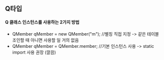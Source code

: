 ## Q타입
#### Q 클래스 인스턴스를 사용하는 2가지 방법
- QMember qMember = new QMember("m"); //별칭 직접 지정 -> 같은 테이블 조인할 때 아니면 사용할 일 거의 없음
- QMember qMember = QMember.member; //기본 인스턴스 사용 -> static import 사용 권장 (깔끔)

